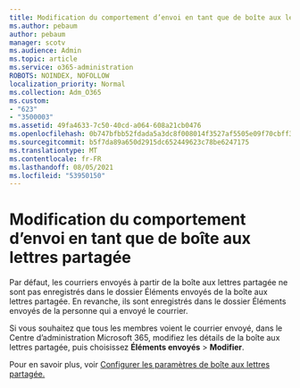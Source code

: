 ```yaml
---
title: Modification du comportement d’envoi en tant que de boîte aux lettres partagée
ms.author: pebaum
author: pebaum
manager: scotv
ms.audience: Admin
ms.topic: article
ms.service: o365-administration
ROBOTS: NOINDEX, NOFOLLOW
localization_priority: Normal
ms.collection: Adm_O365
ms.custom:
- "623"
- "3500003"
ms.assetid: 49fa4633-7c50-40cd-a064-608a21cb0476
ms.openlocfilehash: 0b747bfbb52fdada5a3dc8f008014f3527af5505e09f70cbff3e33ad01a4248e
ms.sourcegitcommit: b5f7da89a650d2915dc652449623c78be6247175
ms.translationtype: MT
ms.contentlocale: fr-FR
ms.lasthandoff: 08/05/2021
ms.locfileid: "53950150"
---
```

# <a name="changing-shared-mailbox-send-as-behavior"></a>Modification du comportement d’envoi en tant que de boîte aux lettres partagée

Par défaut, les courriers envoyés à partir de la boîte aux lettres partagée ne sont pas enregistrés dans le dossier Éléments envoyés de la boîte aux lettres partagée. En revanche, ils sont enregistrés dans le dossier Éléments envoyés de la personne qui a envoyé le courrier.
  
Si vous souhaitez que tous les membres voient le courrier envoyé, dans le Centre d’administration Microsoft 365, modifiez les détails de la boîte aux lettres partagée, puis choisissez **Éléments envoyés** \> **Modifier**.
  
Pour en savoir plus, voir [Configurer les paramètres de boîte aux lettres partagée.](https://docs.microsoft.com/microsoft-365/admin/email/configure-a-shared-mailbox#allow-everyone-to-see-the-sent-email-the-replies)
  